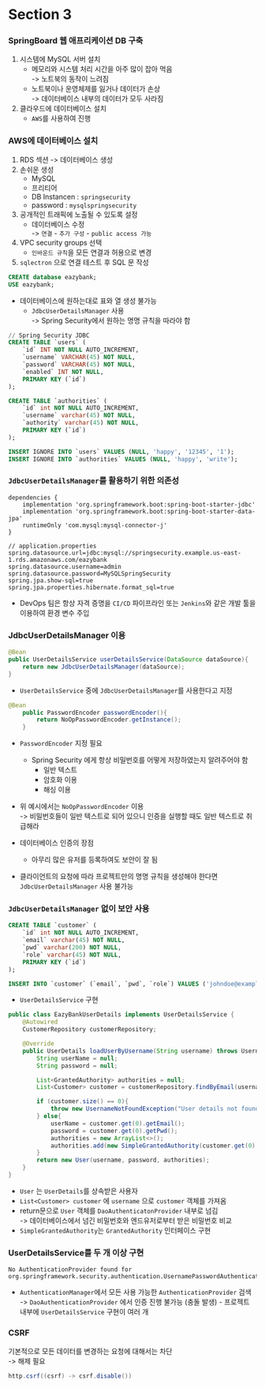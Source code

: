 # Section 3

### SpringBoard 웹 애프리케이션 DB 구축

1. 시스템에 MySQL 서버 설치
   - 메모리와 시스템 처리 시간을 아주 많이 잡아 먹음 \
     -> 노트북의 동작이 느려짐
   - 노트북이나 운영체제를 잃거나 데이터가 손상 \
     -> 데이터베이스 내부의 데이터가 모두 사라짐
2. 클라우드에 데이터베이스 설치
   - `AWS`를 사용하여 진행

### AWS에 데이터베이스 설치

1. RDS 섹션 -> 데이터베이스 생성
2. 손쉬운 생성
   - MySQL
   - 프리티어
   - DB Instancen : `springsecurity`
   - password : `mysqlspringsecurity`
3. 공개적인 트래픽에 노출될 수 있도록 설정
   - 데이터베이스 수정 \
     -> `연결` - `추가 구성` - `public access 가능`
4. VPC security groups 선택
   - `인바운드 규칙`을 모든 연결과 허용으로 변경
5. `sqlectron` 으로 연결 테스트 후 SQL 문 작성

```SQL
CREATE database eazybank;
USE eazybank;
```

- 데이터베이스에 원하는대로 표와 열 생성 불가능
  - `JdbcUserDetailsManager` 사용 \
    -> Spring Security에서 원하는 명명 규칙을 따라야 함

```SQL
// Spring Security JDBC
CREATE TABLE `users` (
    `id` INT NOT NULL AUTO_INCREMENT,
    `username` VARCHAR(45) NOT NULL,
    `password` VARCHAR(45) NOT NULL,
    `enabled` INT NOT NULL,
    PRIMARY KEY (`id`)
);

CREATE TABLE `authorities` (
    `id` int NOT NULL AUTO_INCREMENT,
    `username` varchar(45) NOT NULL,
    `authority` varchar(45) NOT NULL,
    PRIMARY KEY (`id`)
);
```

```SQL
INSERT IGNORE INTO `users` VALUES (NULL, 'happy', '12345', '1');
INSERT IGNORE INTO `authorities` VALUES (NULL, 'happy', 'write');
```

### `JdbcUserDetailsManager`를 활용하기 위한 의존성

```
dependencies {
    implementation 'org.springframework.boot:spring-boot-starter-jdbc'
    implementation 'org.springframework.boot:spring-boot-starter-data-jpa'
    runtimeOnly 'com.mysql:mysql-connector-j'
}
```

```
// application.properties
spring.datasource.url=jdbc:mysql://springsecurity.example.us-east-1.rds.amazonaws.com/eazybank
spring.datasource.username=admin
spring.datasource.password=MySQLSpringSecurity
spring.jpa.show-sql=true
spring.jpa.properties.hibernate.format_sql=true
```

- DevOps 팀은 항상 자격 증명을 `CI/CD` 파이프라인 또는 `Jenkins`와 같은 개발 툴을 이용하여 환경 변수 주입

### JdbcUserDetailsManager 이용

```Java
@Bean
public UserDetailsService userDetailsService(DataSource dataSource){
    return new JdbcUserDetailsManager(dataSource);
}
```

- `UserDetailsService` 중에 `JdbcUserDetailsManager`를 사용한다고 지정

```Java
@Bean
    public PasswordEncoder passwordEncoder(){
        return NoOpPasswordEncoder.getInstance();
    }
```

- `PasswordEncoder` 지정 필요
  - Spring Security 에게 항상 비밀번호를 어떻게 저장하였는지 알려주어야 함
    - 일반 텍스트
    - 암호화 이용
    - 해싱 이용
- 위 예시에서는 `NoOpPasswordEncoder` 이용 \
  -> 비밀번호들이 일반 텍스트로 되어 있으니 인증을 실행할 때도 일반 텍스트로 취급해라

- 데이터베이스 인증의 장점

  - 아무리 많은 유저를 등록하여도 보안이 잘 됨

- 클라이언트의 요청에 따라 프로젝트만의 명명 규칙을 생성해야 한다면 `JdbcUserDetailsManager` 사용 불가능

### `JdbcUserDetailsManager` 없이 보안 사용

```SQL
CREATE TABLE `customer` (
    `id` int NOT NULL AUTO_INCREMENT,
    `email` varchar(45) NOT NULL,
    `pwd` varchar(200) NOT NULL,
    `role` varchar(45) NOT NULL,
    PRIMARY KEY (`id`)
);

INSERT INTO `customer` (`email`, `pwd`, `role`) VALUES ('johndoe@example.com', '54321', 'admin');
```

- `UserDetailsService` 구현

```Java
public class EazyBankUserDetails implements UserDetailsService {
    @Autowired
    CustomerRepository customerRepository;

    @Override
    public UserDetails loadUserByUsername(String username) throws UsernameNotFoundException {
        String userName = null;
        String password = null;

        List<GrantedAuthority> authorities = null;
        List<Customer> customer = customerRepository.findByEmail(username);

        if (customer.size() == 0){
            throw new UsernameNotFoundException("User details not found for the user : " + username);
        } else{
            userName = customer.get(0).getEmail();
            password = customer.get(0).getPwd();
            authorities = new ArrayList<>();
            authorities.add(new SimpleGrantedAuthority(customer.get(0).getRole()));
        }
        return new User(username, password, authorities);
    }
}

```

- `User` 는 `UserDetails`를 상속받은 사용자
- `List<Customer> customer` 에 `username` 으로 `customer` 객체를 가져옴
- return문으로 `User` 객체를 `DaoAuthenticatonProvider` 내부로 넘김 \
  -> 데이터베이스에서 넘긴 비밀번호와 엔드유저로부터 받은 비밀번호 비교
- `SimpleGrantedAuthority`는 `GrantedAuthority` 인터페이스 구현

### UserDetailsService를 두 개 이상 구현

```
No AuthenticationProvider found for org.springframework.security.authentication.UsernamePasswordAuthenticationToken
```

- `AuthenticationManager`에서 모든 사용 가능한 `AuthenticationProvider` 검색 \
  -> `DaoAuthenticationProvider` 에서 인증 진행 불가능 (충돌 발생) - 프로젝트 내부에 `UserDetailsService` 구현이 여러 개

### CSRF

기본적으로 모든 데이터를 변경하는 요청에 대해서는 차단 \
-> 해제 필요

```Java
http.csrf((csrf) -> csrf.disable())
```
